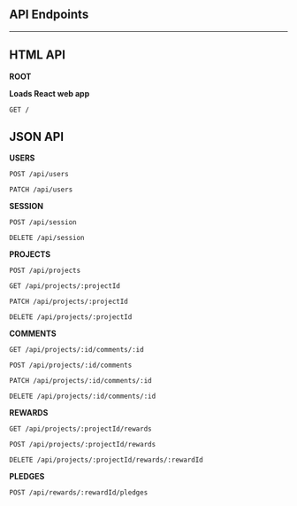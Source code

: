 API Endpoints
----
___________________
HTML API
---

**ROOT**

**Loads React web app**

``` GET / ```

JSON API
----

**USERS**


```POST /api/users```

```PATCH /api/users```

**SESSION**

```POST /api/session```

```DELETE /api/session```

**PROJECTS**

``` POST /api/projects ```

```GET /api/projects/:projectId```

```PATCH /api/projects/:projectId```

```DELETE /api/projects/:projectId```


**COMMENTS**

```GET /api/projects/:id/comments/:id```

```POST /api/projects/:id/comments```

```PATCH /api/projects/:id/comments/:id```

```DELETE /api/projects/:id/comments/:id```

**REWARDS**

```GET /api/projects/:projectId/rewards```

```POST /api/projects/:projectId/rewards```

```DELETE /api/projects/:projectId/rewards/:rewardId```


**PLEDGES**

```POST /api/rewards/:rewardId/pledges```
